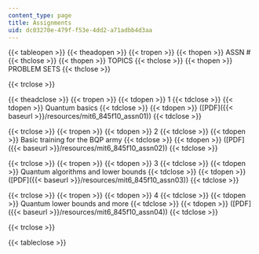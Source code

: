 ```yaml
---
content_type: page
title: Assignments
uid: dc03270e-479f-f53e-4dd2-a71adbb4d3aa
---
```


{{< tableopen >}}
{{< theadopen >}}
{{< tropen >}}
{{< thopen >}}
ASSN #
{{< thclose >}}
{{< thopen >}}
TOPICS
{{< thclose >}}
{{< thopen >}}
PROBLEM SETS
{{< thclose >}}

{{< trclose >}}

{{< theadclose >}}
{{< tropen >}}
{{< tdopen >}}
1
{{< tdclose >}}
{{< tdopen >}}
Quantum basics
{{< tdclose >}}
{{< tdopen >}}
([PDF]({{< baseurl >}}/resources/mit6_845f10_assn01))
{{< tdclose >}}

{{< trclose >}}
{{< tropen >}}
{{< tdopen >}}
2
{{< tdclose >}}
{{< tdopen >}}
Basic training for the BQP army
{{< tdclose >}}
{{< tdopen >}}
([PDF]({{< baseurl >}}/resources/mit6_845f10_assn02))
{{< tdclose >}}

{{< trclose >}}
{{< tropen >}}
{{< tdopen >}}
3
{{< tdclose >}}
{{< tdopen >}}
Quantum algorithms and lower bounds
{{< tdclose >}}
{{< tdopen >}}
([PDF]({{< baseurl >}}/resources/mit6_845f10_assn03))
{{< tdclose >}}

{{< trclose >}}
{{< tropen >}}
{{< tdopen >}}
4
{{< tdclose >}}
{{< tdopen >}}
Quantum lower bounds and more
{{< tdclose >}}
{{< tdopen >}}
([PDF]({{< baseurl >}}/resources/mit6_845f10_assn04))
{{< tdclose >}}

{{< trclose >}}

{{< tableclose >}}